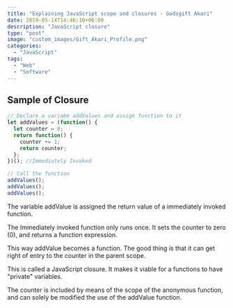 ```yaml
---
title: "Explaining JavaScript scope and closures - Godsgift Akari"
date: 2019-05-14T14:46:10+06:00
description: "JavaScript closure"
type: "post"
image: "custom_images/Gift_Akari_Profile.png"
categories:
  - "JavaScript"
tags:
  - "Web"
  - "Software"
---
```


## Sample of Closure

```js
// Declare a variabe addValues and assign function to it
let addValues = (function() {
  let counter = 0;
  return function() {
    counter += 1;
    return counter;
  };
})(); //Immediately Invoked

// Call the function
addValues();
addValues();
addValues();
```

The variable addValue is assigned the return value of a immediately invoked function.

The Immediately invoked function only runs once. It sets the counter to zero (0), and returns a function expression.

This way addValue becomes a function. The good thing is that it can get right of entry to the counter in the parent scope.

This is called a JavaScript closure. It makes it viable for a functions to have "private" variables.

The counter is included by means of the scope of the anonymous function, and can solely be modified the use of the addValue function.
